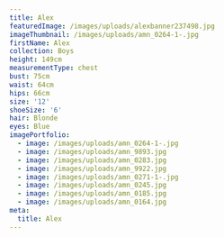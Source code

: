 ```yaml
---
title: Alex
featuredImage: /images/uploads/alexbanner237498.jpg
imageThumbnail: /images/uploads/amn_0264-1-.jpg
firstName: Alex
collection: Boys
height: 149cm
measurementType: chest
bust: 75cm
waist: 64cm
hips: 66cm
size: '12'
shoeSize: '6'
hair: Blonde
eyes: Blue
imagePortfolio:
  - image: /images/uploads/amn_0264-1-.jpg
  - image: /images/uploads/amn_9893.jpg
  - image: /images/uploads/amn_0283.jpg
  - image: /images/uploads/amn_9922.jpg
  - image: /images/uploads/amn_0271-1-.jpg
  - image: /images/uploads/amn_0245.jpg
  - image: /images/uploads/amn_0185.jpg
  - image: /images/uploads/amn_0164.jpg
meta:
  title: Alex
---
```


